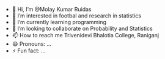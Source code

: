 - 👋 Hi, I’m @Molay Kumar Ruidas
- 👀 I’m interested in footbal and research in statistics
- 🌱 I’m currently learning programming
- 💞️ I’m looking to collaborate on Probability and Statistics
- 📫 How to reach me Trivenidevi Bhalotia College, Raniganj
- 😄 Pronouns: ...
- ⚡ Fun fact: ...

<!---
8436031319/8436031319 is a ✨ special ✨ repository because its `README.md` (this file) appears on your GitHub profile.
You can click the Preview link to take a look at your changes.
--->
